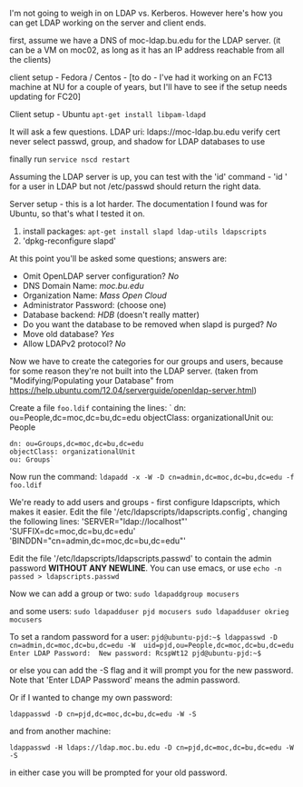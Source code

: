 I'm not going to weigh in on LDAP vs. Kerberos. However here's how you can get LDAP working on the server and client ends.

first, assume we have a DNS of moc-ldap.bu.edu for the LDAP server. (it can be a VM on moc02, as long as it has an IP address reachable from all the clients)

client setup - Fedora / Centos - [to do - I've had it working on an FC13 machine at NU for a couple of years, but I'll have to see if the setup needs updating for FC20]

Client setup - Ubuntu
  `apt-get install libpam-ldapd`

It will ask a few questions.
  LDAP uri:  ldaps://moc-ldap.bu.edu
  verify cert never
  select passwd, group, and shadow for LDAP databases to use

finally run
  `service nscd restart`

Assuming the LDAP server is up, you can test with the 'id' command - 'id <user>' for a user in LDAP but not /etc/passwd should return the right data.

Server setup - this is a lot harder. The documentation I found was for Ubuntu, so that's what I tested it on.

1. install packages: `apt-get install slapd ldap-utils ldapscripts`
2. 'dpkg-reconfigure slapd'

At this point you'll be asked some questions; answers are:
- Omit OpenLDAP server configuration? *No*
- DNS Domain Name: *moc.bu.edu*
- Organization Name: *Mass Open Cloud* 
- Administrator Password: (choose one)
- Database backend: *HDB* (doesn't really matter)
- Do you want the database to be removed when slapd is purged? *No*
- Move old database? *Yes*
- Allow LDAPv2 protocol? *No*

Now we have to create the categories for our groups and users, because for some reason they're not built into the LDAP server. (taken from "Modifying/Populating your Database" from https://help.ubuntu.com/12.04/serverguide/openldap-server.html)

Create a file `foo.ldif` containing the lines:
`    dn: ou=People,dc=moc,dc=bu,dc=edu
    objectClass: organizationalUnit
    ou: People

    dn: ou=Groups,dc=moc,dc=bu,dc=edu
    objectClass: organizationalUnit
    ou: Groups`

Now run the command:
`ldapadd -x -W -D cn=admin,dc=moc,dc=bu,dc=edu -f foo.ldif`

We're ready to add users and groups - first configure ldapscripts, which makes it easier. Edit the file '/etc/ldapscripts/ldapscripts.config`, changing the following lines:
'SERVER="ldap://localhost"'
'SUFFIX=dc=moc,dc=bu,dc=edu'
'BINDDN="cn=admin,dc=moc,dc=bu,dc=edu"'

Edit the file '/etc/ldapscripts/ldapscripts.passwd' to contain the admin password **WITHOUT ANY NEWLINE**. You can use emacs, or use `echo -n passed > ldapscripts.passwd`

Now we can add a group or two:
`sudo ldapaddgroup mocusers`

and some users:
`sudo ldapadduser pjd mocusers
sudo ldapadduser okrieg mocusers`

To set a random password for a user:
`pjd@ubuntu-pjd:~$ ldappasswd -D cn=admin,dc=moc,dc=bu,dc=edu -W  uid=pjd,ou=People,dc=moc,dc=bu,dc=edu
Enter LDAP Password: 
New password: RcspWt12
pjd@ubuntu-pjd:~$`

or else you can add the -S flag and it will prompt you for the new password. Note that 'Enter LDAP Password' means the admin password.

Or if I wanted to change my own password:

  `ldappasswd -D cn=pjd,dc=moc,dc=bu,dc=edu -W -S`

and from another machine:

  `ldappasswd -H ldaps://ldap.moc.bu.edu -D cn=pjd,dc=moc,dc=bu,dc=edu -W -S`

in either case you will be prompted for your old password.

